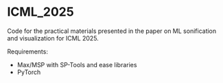 # ICML_2025

Code for the practical materials presented in the paper on ML sonification and visualization for ICML 2025.

Requirements:

- Max/MSP with SP-Tools and ease libraries
- PyTorch